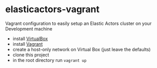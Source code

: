 elasticactors-vagrant
=====================

Vagrant configuration to easily setup an Elastic Actors cluster on your Development machine

* install [VirtualBox](https://www.virtualbox.org/wiki/Downloads)
* install [Vagrant](http://www.vagrantup.com/downloads.html)
* create a host-only network on Virtual Box (just leave the defaults)
* clone this project
* in the root directory run ```vagrant up```
